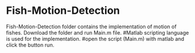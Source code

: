 # Fish-Motion-Detection
Fish-Motion-Detection folder contains the implementation of motion of fishes. Download the folder and run Main.m file. #Matlab scripting language is used for the implementation. 
#open the script (Main.m) with matlab and click the button run.
